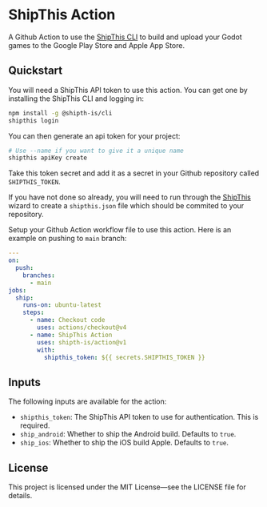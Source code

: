 # ShipThis Action

A Github Action to use the [ShipThis CLI](https://github.com/shipth-is/cli) to
build and upload your Godot games to the Google Play Store and Apple App Store.

## Quickstart

You will need a ShipThis API token to use this action. You can get one by
installing the ShipThis CLI and logging in:

```bash
npm install -g @shipth-is/cli
shipthis login
```

You can then generate an api token for your project:

```bash
# Use --name if you want to give it a unique name
shipthis apiKey create
```

Take this token secret and add it as a secret in your Github repository called
`SHIPTHIS_TOKEN`.

If you have not done so already, you will need to run through the
[ShipThis](https://shipth.is/docs/create-a-game) wizard to create a 
`shipthis.json` file which should be commited to your repository.

Setup your Github Action workflow file to use this action. Here is an example on
pushing to `main` branch:

```yaml
---
on:
  push:
    branches:
      - main
jobs:
  ship:
    runs-on: ubuntu-latest
    steps:
      - name: Checkout code
        uses: actions/checkout@v4
      - name: ShipThis Action
        uses: shipth-is/action@v1
        with:
          shipthis_token: ${{ secrets.SHIPTHIS_TOKEN }}
```

## Inputs

The following inputs are available for the action:

- `shipthis_token`: The ShipThis API token to use for authentication. This is
  required.
- `ship_android`: Whether to ship the Android build. Defaults to `true`.
- `ship_ios`: Whether to ship the iOS build Apple. Defaults to `true`.

## License

This project is licensed under the MIT License—see the LICENSE file for details.
